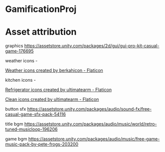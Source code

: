 # GamificationProj
 
# Asset attribution
graphics https://assetstore.unity.com/packages/2d/gui/gui-pro-kit-casual-game-176695 

weather icons - 

<a href="https://www.flaticon.com/free-icons/weather" title="weather icons">Weather icons created by berkahicon - Flaticon</a> 

kitchen icons - 

<a href="https://www.flaticon.com/free-icons/refrigerator" title="refrigerator icons">Refrigerator icons created by ultimatearm - Flaticon</a> 

<a href="https://www.flaticon.com/free-icons/clean" title="clean icons">Clean icons created by ultimatearm - Flaticon</a> 

button sfx https://assetstore.unity.com/packages/audio/sound-fx/free-casual-game-sfx-pack-54116 

title bgm https://assetstore.unity.com/packages/audio/music/world/retro-tuned-musicloop-196206 

game bgm https://assetstore.unity.com/packages/audio/music/free-game-music-pack-by-pete-frogs-203200 
